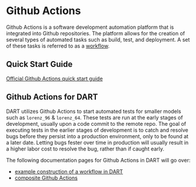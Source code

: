 # Github Actions

Github Actions is a software development automation platform that is integrated into Github repositories. The platform allows for the creation of several types of automated tasks such as build, test, and deployment. A set of these tasks is referred to as a [workflow](./github-actions-workflow.md).

## Quick Start Guide

[Official Github Actions quick start guide](https://docs.github.com/en/actions/quickstart)

## Github Actions for DART

DART utilizes Github Actions to start automated tests for smaller models such as `lorenz_96` & `lorenz_64`. These tests are run at the early stages of development, usually upon a code commit to the remote repo. The goal of executing tests in the earlier stages of development is to catch and resolve bugs before they persist into a production environment, only to be found at a later date. Letting bugs fester over time in production will usually result in a higher labor cost to resolve the bug, rather than if caught early. 

The following documentation pages for Github Actions in DART will go over:
- [example construction of a workflow in DART](github-actions-workflow.md)
- [composite Github Actions](github-actions-composites.md)


